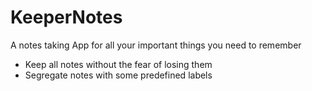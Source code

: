 # KeeperNotes
A notes taking App for all your important things you need to remember

* Keep all notes without the fear of losing them 
* Segregate notes with some predefined labels
